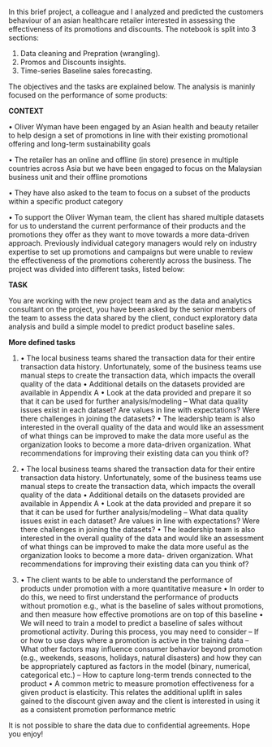 In this brief project, a colleague and I analyzed and predicted the customers behaviour of an asian healthcare retailer interested in assessing the effectiveness of its promotions and discounts.
The notebook is split into 3 sections:
1) Data cleaning and Prepration (wrangling).
2) Promos and Discounts insights.
3) Time-series Baseline sales forecasting.


The objectives and the tasks are explained below. The analysis is maninly focused on the performance of some products:

**CONTEXT**

• Oliver Wyman have been engaged by an Asian health and beauty retailer to help design a set of promotions in line with their existing promotional offering and long-term sustainability goals

• The retailer has an online and offline (in store) presence in multiple countries across Asia but we have been engaged to focus on the Malaysian business unit and their offline promotions

• They have also asked to the team to focus on a subset of the products within a specific product category 

• To support the Oliver Wyman team, the client has shared multiple datasets for us to understand the current performance of their products and the promotions they offer as they want to move towards a more data-driven approach. Previously individual category managers would rely on industry expertise to set up promotions and campaigns but 
were unable to review the effectiveness of the promotions coherently across the business.
The project was divided into different tasks, listed below:


**TASK**

You are working with the new project team and as the data and analytics consultant on the project, you have been asked by the senior members of the team to assess the data shared by the client, conduct exploratory data analysis and build a simple model to predict product baseline sales.

**More defined tasks**

1) • The local business teams shared the transaction data for their entire 
transaction data history. Unfortunately, some of the business teams use manual steps to create the transaction data, which impacts the overall quality of the data
• Additional details on the datasets provided are available in Appendix A
• Look at the data provided and prepare it so that it can be used for further analysis/modeling
– What data quality issues exist in each dataset? Are values in line with expectations? Were there challenges in joining the datasets?
• The leadership team is also interested in the overall quality of the data and would like an assessment of what things can be improved to make the data more useful as the organization looks to become a more data-driven organization. What recommendations for improving their existing data can you think of?


2) • The local business teams shared the transaction data for their entire 
transaction data history. Unfortunately, some of the business teams use 
manual steps to create the transaction data, which impacts the overall 
quality of the data
• Additional details on the datasets provided are available in Appendix A
• Look at the data provided and prepare it so that it can be used for 
further analysis/modeling
– What data quality issues exist in each dataset? Are values in line with 
expectations? Were there challenges in joining the datasets?
• The leadership team is also interested in the overall quality of the data 
and would like an assessment of what things can be improved to make 
the data more useful as the organization looks to become a more data-
driven organization. What recommendations for improving their 
existing data can you think of?


3) • The client wants to be able to understand the performance of products under 
promotion with a more quantitative measure
• In order to do this, we need to first understand the performance of products 
without promotion e.g., what is the baseline of sales without promotions, and then 
measure how effective promotions are on top of this baseline
• We will need to train a model to predict a baseline of sales without promotional 
activity. During this process, you may need to consider
– If or how to use days where a promotion is active in the training data
– What other factors may influence consumer behavior beyond promotion 
(e.g., weekends, seasons, holidays, natural disasters) and how they can 
be appropriately captured as factors in the model (binary, numerical, 
categorical etc.)
– How to capture long-term trends connected to the product
• A common metric to measure promotion effectiveness for a given product is 
elasticity. This relates the additional uplift in sales gained to the discount given away 
and the client is interested in using it as a consistent promotion performance metric

It is not possible to share the data due to confidential agreements. Hope you enjoy!
